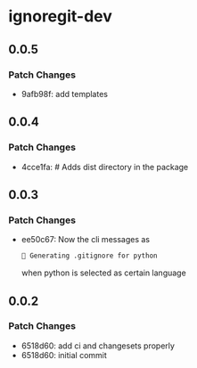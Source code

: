 # ignoregit-dev

## 0.0.5

### Patch Changes

- 9afb98f: add templates

## 0.0.4

### Patch Changes

- 4cce1fa: # Adds dist directory in the package

## 0.0.3

### Patch Changes

- ee50c67: Now the cli messages as

  ```bash
  🧪 Generating .gitignore for python
  ```

  when python is selected as certain language

## 0.0.2

### Patch Changes

- 6518d60: add ci and changesets properly
- 6518d60: initial commit
